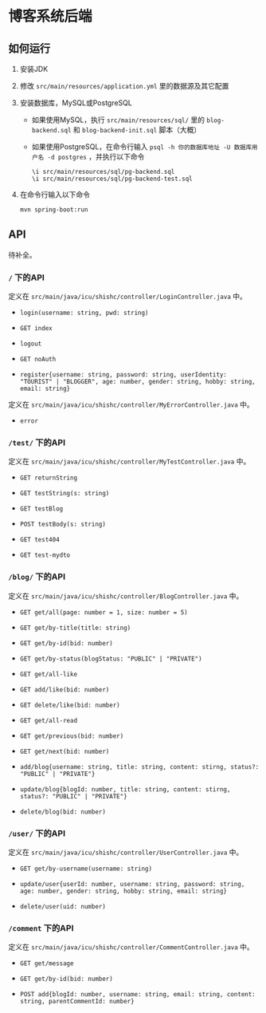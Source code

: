 # 博客系统后端

## 如何运行

1. 安装JDK

2. 修改 `src/main/resources/application.yml` 里的数据源及其它配置

3. 安装数据库，MySQL或PostgreSQL
    - 如果使用MySQL，执行 `src/main/resources/sql/` 里的 `blog-backend.sql` 和 `blog-backend-init.sql` 脚本（大概）
    - 如果使用PostgreSQL，在命令行输入 `psql -h 你的数据库地址 -U 数据库用户名 -d postgres` ，并执行以下命令

        ```psql
        \i src/main/resources/sql/pg-backend.sql
        \i src/main/resources/sql/pg-backend-test.sql
        ```

4. 在命令行输入以下命令

    ```sh
    mvn spring-boot:run
    ```

## API

待补全。

### `/` 下的API

定义在 `src/main/java/icu/shishc/controller/LoginController.java` 中。

- `login(username: string, pwd: string)`

- `GET index`

- `logout`

- `GET noAuth`

- `register{username: string, password: string, userIdentity: "TOURIST" | "BLOGGER", age: number, gender: string, hobby: string, email: string}`

定义在 `src/main/java/icu/shishc/controller/MyErrorController.java` 中。

- `error`

### `/test/` 下的API

定义在 `src/main/java/icu/shishc/controller/MyTestController.java` 中。

- `GET returnString`

- `GET testString(s: string)`

- `GET testBlog`

- `POST testBody(s: string)`

- `GET test404`

- `GET test-mydto`

### `/blog/` 下的API

定义在 `src/main/java/icu/shishc/controller/BlogController.java` 中。

- `GET get/all(page: number = 1, size: number = 5)`

- `GET get/by-title(title: string)`

- `GET get/by-id(bid: number)`

- `GET get/by-status(blogStatus: "PUBLIC" | "PRIVATE")`

- `GET get/all-like`

- `GET add/like(bid: number)`

- `GET delete/like(bid: number)`

- `GET get/all-read`

- `GET get/previous(bid: number)`

- `GET get/next(bid: number)`

- `add/blog{username: string, title: string, content: stirng, status?: "PUBLIC" | "PRIVATE"}`

- `update/blog{blogId: number, title: string, content: stirng, status?: "PUBLIC" | "PRIVATE"}`

- `delete/blog(bid: number)`

### `/user/` 下的API

定义在 `src/main/java/icu/shishc/controller/UserController.java` 中。

- `GET get/by-username(username: string)`

- `update/user{userId: number, username: string, password: string, age: number, gender: string, hobby: string, email: string}`

- `delete/user(uid: number)`

### `/comment` 下的API

定义在 `src/main/java/icu/shishc/controller/CommentController.java` 中。

- `GET get/message`

- `GET get/by-id(bid: number)`

- `POST add{blogId: number, username: string, email: string, content: string, parentCommentId: number}`
